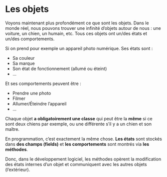 # Les objets
Voyons maintenant plus profondément ce que sont les objets. Dans le monde réel, nous pouvons trouver une infinité d’objets autour de nous : une voiture, un chien, un humain, etc.   Tous ces objets ont un/des états et un/des comportements.

Si on prend pour exemple un appareil photo numérique.
Ses états sont :

* Sa couleur
* Sa marque
* Son état de fonctionnement (allumé ou éteint)
* …

Et ses comportements peuvent être :

* Prendre une photo
* Filmer
* Allumer/Éteindre l’appareil
* …

Chaque objet **a obligatoirement une classe** qui peut être la **même** si ce sont deux chiens par exemple, ou une différente s’il y a un chien et son maître.

En programmation, c’est exactement la même chose. **Les états** sont stockés dans **des champs (fields)** et **les comportements** sont montrés via **les méthodes**.

Donc, dans le développement logiciel, les méthodes opèrent la modification des états internes d’un objet et communiquent avec les autres objets (l’extérieur).
